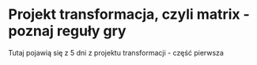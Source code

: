 # Projekt transformacja, czyli matrix - poznaj reguły gry

Tutaj pojawią się z 5 dni z projektu transformacji - część pierwsza
